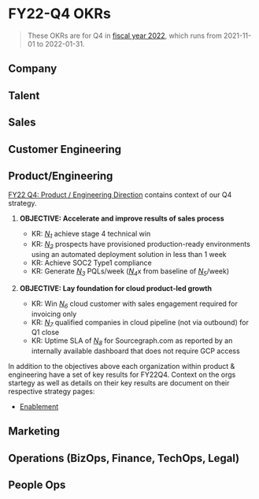 # FY22-Q4 OKRs

> These OKRs are for Q4 in [fiscal year 2022](../../communication/index.md#fiscal-year), which runs from 2021-11-01 to 2022-01-31.

## Company

## Talent

## Sales

## Customer Engineering

## Product/Engineering

[FY22 Q4: Product / Engineering Direction](https://docs.google.com/document/d/1j_GuBOLXDVpzBzfCWJl-hz2rvqT--IPo3GYU07aG8HE/edit?usp=sharing) contains context of our Q4 strategy.

1. **OBJECTIVE: Accelerate and improve results of sales process**

   - KR: [_N<sub>1</sub>_][n1] achieve stage 4 technical win
   - KR: [_N<sub>2</sub>_][n2] prospects have provisioned production-ready environments using an automated deployment solution in less than 1 week
   - KR: Achieve SOC2 Type1 compliance
   - KR: Generate [_N<sub>3</sub>_][n3] PQLs/week ([_N<sub>4</sub>_][n4]x from baseline of [_N<sub>5</sub>_][n5]/week)

2. **OBJECTIVE: Lay foundation for cloud product-led growth**
   - KR: Win [_N<sub>6</sub>_][n6] cloud customer with sales engagement required for invoicing only
   - KR: [_N<sub>7</sub>_][n7] qualified companies in cloud pipeline (not via outbound) for Q1 close
   - KR: Uptime SLA of [_N<sub>8</sub>_][n8] for Sourcegraph.com as reported by an internally available dashboard that does not require GCP access

In addition to the objectives above each organization within product & engineering have a set of key results for FY22Q4. Context on the orgs startegy as well as details on their key results are document on their respective strategy pages:

- [Enablement](../strategy/enablement/index.md)

## Marketing

## Operations (BizOps, Finance, TechOps, Legal)

## People Ops

[n1]: https://docs.google.com/document/d/1CTU1f1miFDhzdQOGMicK243dokePzVGiXR5TEynLyc8/edit#bookmark=id.z4tihnomtkbs
[n2]: https://docs.google.com/document/d/1CTU1f1miFDhzdQOGMicK243dokePzVGiXR5TEynLyc8/edit#bookmark=id.rro76sdgzk65
[n3]: https://docs.google.com/document/d/1CTU1f1miFDhzdQOGMicK243dokePzVGiXR5TEynLyc8/edit#bookmark=id.unmlu7266mtc
[n4]: https://docs.google.com/document/d/1CTU1f1miFDhzdQOGMicK243dokePzVGiXR5TEynLyc8/edit#bookmark=id.hxmlbzmz6cdd
[n5]: https://docs.google.com/document/d/1CTU1f1miFDhzdQOGMicK243dokePzVGiXR5TEynLyc8/edit#bookmark=id.58v2jh5hqai6
[n6]: https://docs.google.com/document/d/1CTU1f1miFDhzdQOGMicK243dokePzVGiXR5TEynLyc8/edit#bookmark=id.gn1kqzm9nbvw
[n7]: https://docs.google.com/document/d/1CTU1f1miFDhzdQOGMicK243dokePzVGiXR5TEynLyc8/edit#bookmark=id.vmujv2wkfrme
[n8]: https://docs.google.com/document/d/1CTU1f1miFDhzdQOGMicK243dokePzVGiXR5TEynLyc8/edit#bookmark=id.ses1dr94z9pk
